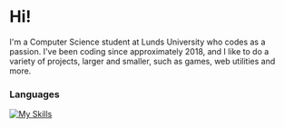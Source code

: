 <h1>Hi!</h1>

<p>I'm a Computer Science student at Lunds University who codes as a passion. I've been coding since approximately 2018, and I like to do a variety of projects, larger and smaller, such as games, web utilities and more.</p>

<h3>Languages</h3>

[![My Skills](https://skillicons.dev/icons?i=cs,css,html,java,js,py,scala)](https://skillicons.dev)

